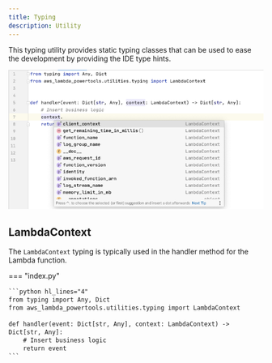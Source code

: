 ```yaml
---
title: Typing
description: Utility
---
```


This typing utility provides static typing classes that can be used to ease the development by providing the IDE type hints.

![Utilities Typing](../media/utilities_typing.png)

## LambdaContext

The `LambdaContext` typing is typically used in the handler method for the Lambda function.

=== "index.py"

    ```python hl_lines="4"
    from typing import Any, Dict
    from aws_lambda_powertools.utilities.typing import LambdaContext

    def handler(event: Dict[str, Any], context: LambdaContext) -> Dict[str, Any]:
        # Insert business logic
        return event
    ```

